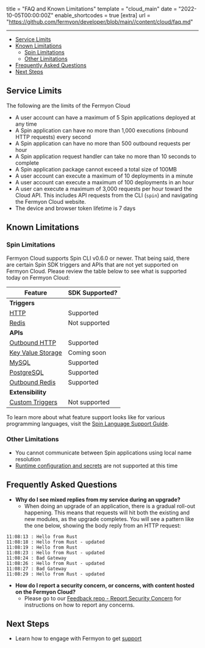 title = "FAQ and Known Limitations"
template = "cloud_main"
date = "2022-10-05T00:00:00Z"
enable_shortcodes = true
[extra]
url = "https://github.com/fermyon/developer/blob/main//content/cloud/faq.md"

---
- [Service Limits](#service-limits)
- [Known Limitations](#known-limitations)
  - [Spin Limitations](#spin-limitations)
  - [Other Limitations](#other-limitations)
- [Frequently Asked Questions](#frequently-asked-questions)
- [Next Steps](#next-steps)

## Service Limits

The following are the limits of the Fermyon Cloud

- A user account can have a maximum of 5 Spin applications deployed at any time
- A Spin application can have no more than 1,000 executions (inbound HTTP requests) every second
- A Spin application can have no more than 500 outbound requests per hour
- A Spin application request handler can take no more than 10 seconds to complete
- A Spin application package cannot exceed a total size of 100MB
- A user account can execute a maximum of 10 deployments in a minute
- A user account can execute a maximum of 100 deployments in an hour
- A user can execute a maximum of 3,000 requests per hour toward the Cloud API. This includes API requests from the CLI (`spin`) and navigating the Fermyon Cloud website.
- The device and browser token lifetime is 7 days

## Known Limitations

### Spin Limitations

Fermyon Cloud supports Spin CLI v0.6.0 or newer. That being said, there are certain Spin SDK triggers and APIs that are not yet supported on Fermyon Cloud. Please review the table below to see what is supported today on Fermyon Cloud: 

| Feature | SDK Supported? |
|-----|-----|
| **Triggers** |
| [HTTP](https://developer.fermyon.com/spin/http-trigger) | Supported |
| [Redis](https://developer.fermyon.com/spin/redis-trigger) | Not supported |
| **APIs** |
| [Outbound HTTP](https://developer.fermyon.com/spin/rust-components.md#sending-outbound-http-requests) | Supported |
| [Key Value Storage](https://developer.fermyon.com/spin/kv-store.md) | Coming soon |
| [MySQL](https://developer.fermyon.com/spin/rdbms-storage#using-mysql-and-postgresql-from-applications) | Supported |
| [PostgreSQL](https://developer.fermyon.com/spin/rdbms-storage#using-mysql-and-postgresql-from-applications) | Supported |
| [Outbound Redis](https://developer.fermyon.com/spin/rust-components.md#storing-data-in-redis-from-rust-components) | Supported |
| **Extensibility** |
| [Custom Triggers](https://developer.fermyon.com/spin/extending-and-embedding) | Not supported |

To learn more about what feature support looks like for various programming languages, visit the [Spin Language Support Guide](https://developer.fermyon.com/spin/language-support-overview.md).

### Other Limitations

- You cannot communicate between Spin applications using local name resolution
- [Runtime configuration and secrets](https://developer.fermyon.com/spin/dynamic-configuration#runtime-configuration) are not supported at this time

## Frequently Asked Questions

- **Why do I see mixed replies from my service during an upgrade?**
  - When doing an upgrade of an application, there is a gradual roll-out happening. This means that requests will hit both the existing and new modules, as the upgrade completes. You will see a pattern like the one below, showing the body reply from an HTTP request:

<!-- @nocpy -->

```text
11:08:13 : Hello from Rust
11:08:18 : Hello from Rust - updated
11:08:19 : Hello from Rust
11:08:23 : Hello from Rust - updated
11:08:24 : Bad Gateway
11:08:26 : Hello from Rust - updated
11:08:27 : Bad Gateway
11:08:29 : Hello from Rust - updated
```

- **How do I report a security concern, or concerns, with content hosted on the Fermyon Cloud?**
  - Please go to our [Feedback repo - Report Security Concern](https://github.com/fermyon/feedback/security/policy) for instructions on how to report any concerns.

## Next Steps

- Learn how to engage with Fermyon to get [support](support)
